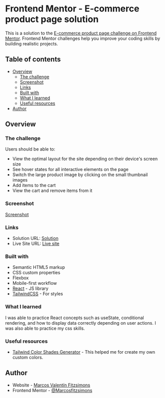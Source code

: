 # Frontend Mentor - E-commerce product page solution

This is a solution to the [E-commerce product page challenge on Frontend Mentor](https://www.frontendmentor.io/challenges/ecommerce-product-page-UPsZ9MJp6). Frontend Mentor challenges help you improve your coding skills by building realistic projects.

## Table of contents

- [Overview](#overview)
  - [The challenge](#the-challenge)
  - [Screenshot](#screenshot)
  - [Links](#links)
  - [Built with](#built-with)
  - [What I learned](#what-i-learned)
  - [Useful resources](#useful-resources)
- [Author](#author)

## Overview

### The challenge

Users should be able to:

- View the optimal layout for the site depending on their device's screen size
- See hover states for all interactive elements on the page
- Switch the large product image by clicking on the small thumbnail images
- Add items to the cart
- View the cart and remove items from it

### Screenshot

[Screenshot](./src/assets/screenshot.png)

### Links

- Solution URL: [Solution](https://www.frontendmentor.io/solutions/ecommerce-product-page-w-react-and-tailwindcss-Ox8akvchQS)
- Live Site URL: [Live site](https://ecommerce-product-page-coral-nine.vercel.app/)

### Built with

- Semantic HTML5 markup
- CSS custom properties
- Flexbox
- Mobile-first workflow
- [React](https://reactjs.org/) - JS library
- [TailwindCSS](https://tailwindcss.com/) - For styles

### What I learned

I was able to practice React concepts such as useState, conditional rendering, and how to display data correctly depending on user actions. I was also able to practice my css skills.

### Useful resources

- [Tailwind Color Shades Generator](https://javisperez.github.io/tailwindcolorshades/) - This helped me for create my own custom colors.

## Author

- Website - [Marcos Valentín Fitzsimons](https://marcosfitzsimons-portfolio.vercel.app/)
- Frontend Mentor - [@Marcosfitzsimons](https://www.frontendmentor.io/profile/Marcosfitzsimons)
